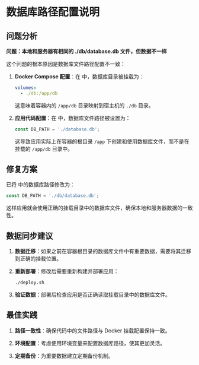 # 数据库路径配置说明

## 问题分析

**问题：本地和服务器有相同的 ./db/database.db 文件，但数据不一样**

这个问题的根本原因是数据库文件路径配置不一致：

1. **Docker Compose 配置**：在 <mcfile name="docker-compose.yml" path="/Users/sushuhuang/Documents/code/kid/docker-compose.yml"></mcfile> 中，数据库目录被挂载为：
   ```yaml
   volumes:
     - ./db:/app/db
   ```
   这意味着容器内的 `/app/db` 目录映射到宿主机的 `./db` 目录。

2. **应用代码配置**：在 <mcfile name="db.ts" path="/Users/sushuhuang/Documents/code/kid/src/lib/db.ts"></mcfile> 中，数据库文件路径被设置为：
   ```typescript
   const DB_PATH = './database.db';
   ```
   这导致应用实际上在容器的根目录 `/app` 下创建和使用数据库文件，而不是在挂载的 `/app/db` 目录中。

## 修复方案

已将 <mcfile name="db.ts" path="/Users/sushuhuang/Documents/code/kid/src/lib/db.ts"></mcfile> 中的数据库路径修改为：
```typescript
const DB_PATH = './db/database.db';
```

这样应用就会使用正确的挂载目录中的数据库文件，确保本地和服务器数据的一致性。

## 数据同步建议

1. **数据迁移**：如果之前在容器根目录的数据库文件中有重要数据，需要将其迁移到正确的挂载位置。

2. **重新部署**：修改后需要重新构建并部署应用：
   ```bash
   ./deploy.sh
   ```

3. **验证数据**：部署后检查应用是否正确读取挂载目录中的数据库文件。

## 最佳实践

1. **路径一致性**：确保代码中的文件路径与 Docker 挂载配置保持一致。

2. **环境配置**：考虑使用环境变量来配置数据库路径，使其更加灵活。

3. **定期备份**：为重要数据建立定期备份机制。